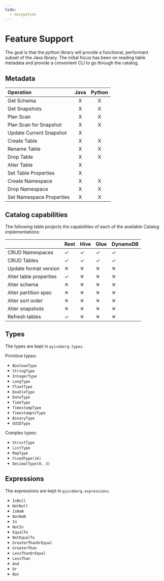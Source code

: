 ```yaml
---
hide:
  - navigation
---
```


<!--
 - Licensed to the Apache Software Foundation (ASF) under one or more
 - contributor license agreements.  See the NOTICE file distributed with
 - this work for additional information regarding copyright ownership.
 - The ASF licenses this file to You under the Apache License, Version 2.0
 - (the "License"); you may not use this file except in compliance with
 - the License.  You may obtain a copy of the License at
 -
 -   http://www.apache.org/licenses/LICENSE-2.0
 -
 - Unless required by applicable law or agreed to in writing, software
 - distributed under the License is distributed on an "AS IS" BASIS,
 - WITHOUT WARRANTIES OR CONDITIONS OF ANY KIND, either express or implied.
 - See the License for the specific language governing permissions and
 - limitations under the License.
 -->

# Feature Support

The goal is that the python library will provide a functional, performant subset of the Java library. The initial focus has been on reading table metadata and provide a convenient CLI to go through the catalog.

## Metadata

| Operation                | Java | Python |
| :----------------------- | :--: | :----: |
| Get Schema               |  X   |   X    |
| Get Snapshots            |  X   |   X    |
| Plan Scan                |  X   |   X    |
| Plan Scan for Snapshot   |  X   |   X    |
| Update Current Snapshot  |  X   |        |
| Create Table             |  X   |   X    |
| Rename Table             |  X   |   X    |
| Drop Table               |  X   |   X    |
| Alter Table              |  X   |        |
| Set Table Properties     |  X   |        |
| Create Namespace         |  X   |   X    |
| Drop Namespace           |  X   |   X    |
| Set Namespace Properties |  X   |   X    |

## Catalog capabilities

The following table projects the capabilities of each of the available Catalog implementations:

|                        | Rest | Hive | Glue | DynamoDB |
| ---------------------- | ---- | ---- | ---- | -------- |
| CRUD Namespaces        | ✓    | ✓    | ✓    | ✓        |
| CRUD Tables            | ✓    | ✓    | ✓    | ✓        |
| Update format version  | ✕    | ✕    | ✕    | ✕        |
| Alter table properties | ✓    | ✕    | ✕    | ✕        |
| Alter schema           | ✕    | ✕    | ✕    | ✕        |
| Alter partition spec   | ✕    | ✕    | ✕    | ✕        |
| Alter sort order       | ✕    | ✕    | ✕    | ✕        |
| Alter snapshots        | ✕    | ✕    | ✕    | ✕        |
| Refresh tables         | ✓    | ✕    | ✕    | ✕        |

## Types

The types are kept in `pyiceberg.types`.

Primitive types:

- `BooleanType`
- `StringType`
- `IntegerType`
- `LongType`
- `FloatType`
- `DoubleType`
- `DateType`
- `TimeType`
- `TimestampType`
- `TimestamptzType`
- `BinaryType`
- `UUIDType`

Complex types:

- `StructType`
- `ListType`
- `MapType`
- `FixedType(16)`
- `DecimalType(8, 3)`

## Expressions

The expressions are kept in `pyiceberg.expressions`.

- `IsNull`
- `NotNull`
- `IsNaN`
- `NotNaN`
- `In`
- `NotIn`
- `EqualTo`
- `NotEqualTo`
- `GreaterThanOrEqual`
- `GreaterThan`
- `LessThanOrEqual`
- `LessThan`
- `And`
- `Or`
- `Not`
